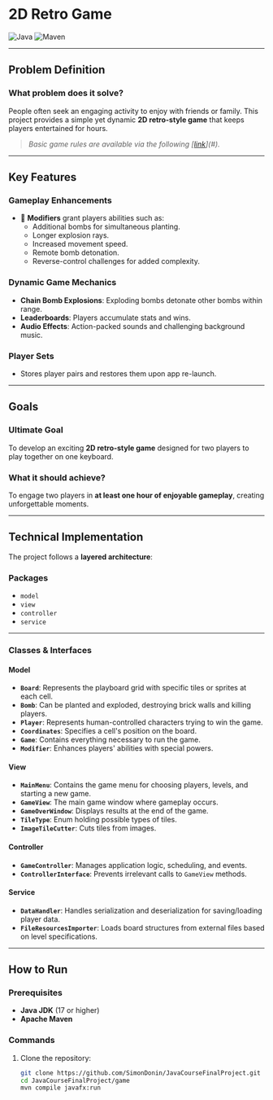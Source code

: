 # **2D Retro Game**

![Java](https://img.shields.io/badge/Java-ED8B00?style=for-the-badge&logo=java&logoColor=white)
![Maven](https://img.shields.io/badge/Maven-C71A36?style=for-the-badge&logo=apachemaven&logoColor=white)

---

## **Problem Definition**

### **What problem does it solve?**
People often seek an engaging activity to enjoy with friends or family. This project provides a simple yet dynamic **2D retro-style game** that keeps players entertained for hours.

> *Basic game rules are available via the following [[link](https://docs.google.com/document/d/17rAAN2dZpHcTxhgpe8J76tJm84P4Ck36cJ1Dko8Azk0/edit?usp=sharing)](#).*

---

## **Key Features**
### **Gameplay Enhancements**
- 🎇 **Modifiers** grant players abilities such as:
  - Additional bombs for simultaneous planting.
  - Longer explosion rays.
  - Increased movement speed.
  - Remote bomb detonation.
  - Reverse-control challenges for added complexity.

### **Dynamic Game Mechanics**
- **Chain Bomb Explosions**: Exploding bombs detonate other bombs within range.
- **Leaderboards**: Players accumulate stats and wins.
- **Audio Effects**: Action-packed sounds and challenging background music.

### **Player Sets**
- Stores player pairs and restores them upon app re-launch.

---

## **Goals**

### **Ultimate Goal**
To develop an exciting **2D retro-style game** designed for two players to play together on one keyboard.

### **What it should achieve?**
To engage two players in **at least one hour of enjoyable gameplay**, creating unforgettable moments.

---

## **Technical Implementation**

The project follows a **layered architecture**:

### **Packages**
- `model`
- `view`
- `controller`
- `service`

---

### **Classes & Interfaces**

#### **Model**
- **`Board`**: Represents the playboard grid with specific tiles or sprites at each cell.
- **`Bomb`**: Can be planted and exploded, destroying brick walls and killing players.
- **`Player`**: Represents human-controlled characters trying to win the game.
- **`Coordinates`**: Specifies a cell's position on the board.
- **`Game`**: Contains everything necessary to run the game.
- **`Modifier`**: Enhances players' abilities with special powers.

#### **View**
- **`MainMenu`**: Contains the game menu for choosing players, levels, and starting a new game.
- **`GameView`**: The main game window where gameplay occurs.
- **`GameOverWindow`**: Displays results at the end of the game.
- **`TileType`**: Enum holding possible types of tiles.
- **`ImageTileCutter`**: Cuts tiles from images.

#### **Controller**
- **`GameController`**: Manages application logic, scheduling, and events.
- **`ControllerInterface`**: Prevents irrelevant calls to `GameView` methods.

#### **Service**
- **`DataHandler`**: Handles serialization and deserialization for saving/loading player data.
- **`FileResourcesImporter`**: Loads board structures from external files based on level specifications.

---

## **How to Run**

### **Prerequisites**
- **Java JDK** (17 or higher)
- **Apache Maven**

### **Commands**
1. Clone the repository:
   ```bash
   git clone https://github.com/SimonDonin/JavaCourseFinalProject.git
   cd JavaCourseFinalProject/game
   mvn compile javafx:run
   ```
